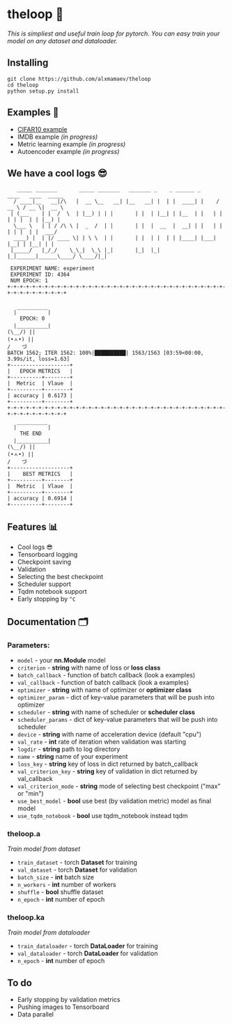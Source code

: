 # theloop 🔄
*This is simpliest and useful train loop for pytorch. You can easy train your model on any dataset and dataloader.*

## Installing
```
git clone https://github.com/alxmamaev/theloop
cd theloop
python setup.py install
```

## Examples 🔬
* [CIFAR10 example](https://github.com/alxmamaev/theloop/blob/master/examples/cifar10.ipynb)
* IMDB example *(in progress)*
* Metric learning example *(in progress)*
* Autoencoder example *(in progress)*

## We have a cool logs 😎
```
   _____ _______       _____ _______   _______ _    _ ______ _      ____   ____  _____
  / ____|__   __|/\   |  __ \__   __| |__   __| |  | |  ____| |    / __ \ / __ \|  __ \
 | (___    | |  /  \  | |__) | | |       | |  | |__| | |__  | |   | |  | | |  | | |__) |
  \___ \   | | / /\ \ |  _  /  | |       | |  |  __  |  __| | |   | |  | | |  | |  ___/
  ____) |  | |/ ____ \| | \ \  | |       | |  | |  | | |____| |___| |__| | |__| | |
 |_____/   |_/_/    \_\_|  \_\ |_|       |_|  |_|  |_|______|______\____/ \____/|_|

 EXPERIMENT NAME: experiment
 EXPERIMENT ID: 4364
 NUM EPOCH: 1
+-+-+-+-+-+-+-+-+-+-+-+-+-+-+-+-+-+-+-+-+-+-+-+-+-+-+-+-+-+-+-+-+-+-+-+-+-+-+-+-+-+-+-+-+


  |￣￣￣￣￣￣|
    EPOCH: 0  
  |＿＿＿＿＿＿|
(\__/) ||
(•ㅅ•) ||
/ 　 づ
BATCH 1562; ITER 1562: 100%|██████████| 1563/1563 [03:59<00:00,  3.99s/it, loss=1.63]
+-------------------+
|   EPOCH METRICS   |
+----------+--------+
|  Metric  | Vlaue  |
+----------+--------+
| accuracy | 0.6173 |
+----------+--------+
+-+-+-+-+-+-+-+-+-+-+-+-+-+-+-+-+-+-+-+-+-+-+-+-+-+-+-+-+-+-+-+-+-+-+-+-+-+-+-+-+-+-+-+-+

  |￣￣￣￣￣￣|
    THE END  
  |＿＿＿＿＿＿|
(\__/) ||
(•ㅅ•) ||
/ 　 づ
+-------------------+
|    BEST METRICS   |
+----------+--------+
|  Metric  | Vlaue  |
+----------+--------+
| accuracy | 0.6914 |
+----------+--------+
```

## Features 📊
* Cool logs 😎
* Tensorboard logging
* Checkpoint saving
* Validation
* Selecting the best checkpoint
* Scheduler support
* Tqdm notebook support
* Early stopping by `^C`


## Documentation 🗂
### Parameters:
* `model` - your **nn.Module** model
* `criterion` - **string** with name of loss or **loss class**
* `batch_callback` - function of batch callback (look a examples)
* `val_callback` - function of batch callback (look a examples)
* `optimizer` - **string** with name of optimizer or **optimizer class**
* `optimizer_param` - dict of key-value parameters that will be push into optimizer
* `scheduler` - **string** with name of scheduler or **scheduler class**
* `scheduler_params` - dict of key-value parameters that will be push into scheduler
* `device` - **string** with name of acceleration device (default "cpu")
* `val_rate` - **int** rate of iteration when validation was starting
* `logdir` - **string** path to log directory
* `name` - **string** name of your experiment
* `loss_key` - **string** key of loss in dict returned by batch_callback
* `val_criterion_key` - **string** key of validation in dict returned by val_callback
* `val_criterion_mode` - **string** mode of selecting best checkpoint ("max" or "min")
* `use_best_model` - **bool** use best (by validation metric) model as final model
* `use_tqdm_notebook` - **bool** use tqdm_notebook instead tqdm

### theloop.a
*Train model from dataset*

* `train_dataset` - torch **Dataset** for training
* `val_dataset` - torch **Dataset** for validation
* `batch_size` - **int** batch size
* `n_workers`  - **int** number of workers
* `shuffle` - **bool** shuffle dataset
* `n_epoch` - **int** number of epoch

### theloop.ka
*Train model from dataloader*

* `train_dataloader` - torch **DataLoader** for training
* `val_dataloader` - torch **DataLoader** for validation
* `n_epoch` - **int** number of epoch

## To do
* Early stopping by validation metrics
* Pushing images to Tensorboard
* Data parallel
